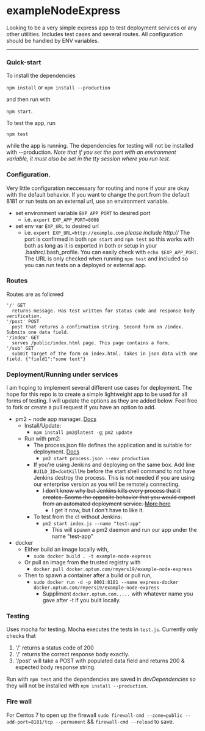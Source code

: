 # exampleNodeExpress
Looking to be a very simple express app to test deployment services or any other utilities. Includes test cases and several routes. All configuration should be handled by ENV variables.
____
### Quick-start
To install the dependencies 

`npm install` or `npm install --production`  

and then run with 

 `npm start`.
  
To test the app, run  

`npm test`

 while the app is running. The dependencies for testing will not be installed with --production. _Note that if you set the port with an environment variable, it must also be set in the tty session where you run test._

### Configuration. 
Very little configuration neccessary for routing and none if your are okay with the default behavior.
If you want to change the port from the default 8181 or run tests on an external url, use an environment variable.
* set environment variable `EXP_APP_PORT` to desired port
   * i.e. `export EXP_APP_PORT=8008`
* set env var `EXP_URL` to desired url
   * i.e. `export EXP_URL=http://example.com` *please include http://*
The port is confirmed in both `npm start` and `npm test` so this works with both as long as it is exported in both or setup in your .bashrc/.bash_profile. You can easily check with `echo $EXP_APP_PORT`. The URL is only checked when running `npm test` and included so you can run tests on a deployed or external app.

### Routes
Routes are as followed
```
'/' GET
  returns message. Has test written for status code and response body verification.
'/post' POST
  post that returns a confirmation string. Second form on /index. Submits one data field. 
'/index' GET
  serves /public/index.html page. This page contains a form.
'/sub' GET
  submit target of the form on index.html. Takes in json data with one field. {"field1":"some text"}
```

### Deployment/Running under services
I am hoping to implement several different use cases for deployment. The hope for this repo is to create a simple lightweight app to be used for all forms of testing. I will update the options as they are added below. Feel free to fork or create a pull request if you have an option to add.
* pm2 ~ node app manager. [Docs](http://pm2.keymetrics.io/docs/usage/quick-start/)
  * Install/Update:
    * `npm install pm2@latest -g`; `pm2 update`
  * Run with pm2:
    * The process.json file defines the application and is suitable for deployment. [Docs](http://pm2.keymetrics.io/docs/usage/application-declaration/)
      * `pm2 start process.json --env production`
    * If you're using Jenkins and deploying on the same box. Add line `BUILD_ID=dontKillMe` before the start shell command to not have Jenkins destroy the process. This is not needed if you are using our enterprise version as you will be remotely connecting. 
        * ~~I don't know why but Jenkins kills every process that it creates. Seems the opposite behavior that you would expect from an automated deployment service. [More here](https://wiki.jenkins.io/display/JENKINS/ProcessTreeKiller)~~
          * I get it now, but I don't have to like it.
    * To test from the cl without Jenkins:
      * `pm2 start index.js --name "test-app"`
        * This will spawn a pm2 daemon and run our app under the name "test-app"
* docker
  * Either build an image locally with,
    * `sudo docker build . -t example-node-express`
  * Or pull an image from the trusted registry with
    * `docker pull docker.optum.com/rmyers19/example-node-express`
  * Then to spawn a container after a build or pull run,
    * `sudo docker run -d -p 8001:8181 --name express-docker docker.optum.com/rmyers19/example-node-express`
      * Suppliment `docker.optum.com.....` with whatever name you gave after -t if you built locally.

### Testing
Uses mocha for testing. Mocha executes the tests in `test.js`. 
Currently only checks that
1. '/' returns a status code of 200
2. '/' returns the correct response body exactly.  
3. '/post' will take a POST with populated data field and returns 200 & expected body response string.

Run with `npm test` and the dependencies are saved in *devDependencies* so they will not be installed with `npm install --production`.

### Fire wall 
For Centos 7 to open up the firewall `sudo firewall-cmd --zone=public --add-port=8181/tcp --permanent` && `firewall-cmd --reload` to save.
